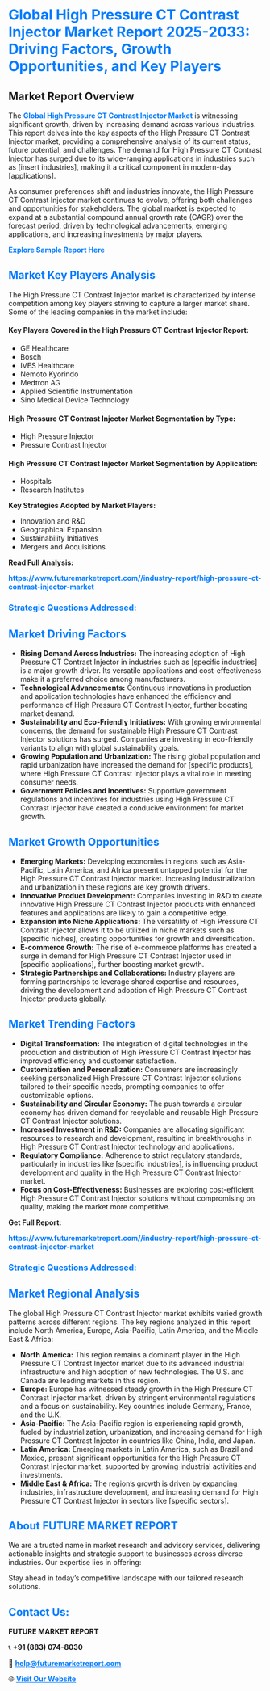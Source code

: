 <h1 style="color: #007BFF;">Global High Pressure CT Contrast Injector Market Report 2025-2033: Driving Factors, Growth Opportunities, and Key Players</h1>

<section id="overview">
<h2>Market Report Overview</h2>
<p>The <a href="https://www.futuremarketreport.com//industry-report/high-pressure-ct-contrast-injector-market" style="color: #007BFF; text-decoration: none;"><strong>Global High Pressure CT Contrast Injector Market</strong></a> is witnessing significant growth, driven by increasing demand across various industries. This report delves into the key aspects of the High Pressure CT Contrast Injector market, providing a comprehensive analysis of its current status, future potential, and challenges. The demand for High Pressure CT Contrast Injector has surged due to its wide-ranging applications in industries such as [insert industries], making it a critical component in modern-day [applications].</p>
<p>As consumer preferences shift and industries innovate, the High Pressure CT Contrast Injector market continues to evolve, offering both challenges and opportunities for stakeholders. The global market is expected to expand at a substantial compound annual growth rate (CAGR) over the forecast period, driven by technological advancements, emerging applications, and increasing investments by major players.</p>
</section>

<section id="overview">
<p><a href="https://www.futuremarketreport.com//request-sample/reportId=88721" style="color: #007BFF; text-decoration: none;"><strong>Explore Sample Report Here</strong></a></p>
</section>

<section id="key-players">
<h2 style="color: #007BFF;">Market Key Players Analysis</h2>
<p>The High Pressure CT Contrast Injector market is characterized by intense competition among key players striving to capture a larger market share. Some of the leading companies in the market include:</p>
<h4>Key Players Covered in the High Pressure CT Contrast Injector Report:</h4>
<ul><li>GE Healthcare</li><li>Bosch</li><li>IVES Healthcare</li><li>Nemoto Kyorindo</li><li>Medtron AG</li><li>Applied Scientific Instrumentation</li><li>Sino Medical Device Technology</li></ul>
<h4>High Pressure CT Contrast Injector Market Segmentation by Type:</h4>
<ul><li>High Pressure Injector</li><li>Pressure Contrast Injector</li></ul>

<h4>High Pressure CT Contrast Injector Market Segmentation by Application:</h4>
<ul><li>Hospitals</li><li>Research Institutes</li></ul>
<p><strong>Key Strategies Adopted by Market Players:</strong></p>
<ul>
<li>Innovation and R&D</li>
<li>Geographical Expansion</li>
<li>Sustainability Initiatives</li>
<li>Mergers and Acquisitions</li>
</ul>
</section>

<section>
<p><strong>Read Full Analysis: </strong></p><a href="https://www.futuremarketreport.com//industry-report/high-pressure-ct-contrast-injector-market" style="color: #007BFF; text-decoration: none;"><strong>https://www.futuremarketreport.com//industry-report/high-pressure-ct-contrast-injector-market</strong></a>
<h3 style="color: #007BFF;">Strategic Questions Addressed:</h3>
</section>

<section id="driving-factors">
<h2 style="color: #007BFF;">Market Driving Factors</h2>
<ul>
<li><strong>Rising Demand Across Industries:</strong> The increasing adoption of High Pressure CT Contrast Injector in industries such as [specific industries] is a major growth driver. Its versatile applications and cost-effectiveness make it a preferred choice among manufacturers.</li>
<li><strong>Technological Advancements:</strong> Continuous innovations in production and application technologies have enhanced the efficiency and performance of High Pressure CT Contrast Injector, further boosting market demand.</li>
<li><strong>Sustainability and Eco-Friendly Initiatives:</strong> With growing environmental concerns, the demand for sustainable High Pressure CT Contrast Injector solutions has surged. Companies are investing in eco-friendly variants to align with global sustainability goals.</li>
<li><strong>Growing Population and Urbanization:</strong> The rising global population and rapid urbanization have increased the demand for [specific products], where High Pressure CT Contrast Injector plays a vital role in meeting consumer needs.</li>
<li><strong>Government Policies and Incentives:</strong> Supportive government regulations and incentives for industries using High Pressure CT Contrast Injector have created a conducive environment for market growth.</li>
</ul>
</section>

<section id="growth-opportunities">
<h2 style="color: #007BFF;">Market Growth Opportunities</h2>
<ul>
<li><strong>Emerging Markets:</strong> Developing economies in regions such as Asia-Pacific, Latin America, and Africa present untapped potential for the High Pressure CT Contrast Injector market. Increasing industrialization and urbanization in these regions are key growth drivers.</li>
<li><strong>Innovative Product Development:</strong> Companies investing in R&D to create innovative High Pressure CT Contrast Injector products with enhanced features and applications are likely to gain a competitive edge.</li>
<li><strong>Expansion into Niche Applications:</strong> The versatility of High Pressure CT Contrast Injector allows it to be utilized in niche markets such as [specific niches], creating opportunities for growth and diversification.</li>
<li><strong>E-commerce Growth:</strong> The rise of e-commerce platforms has created a surge in demand for High Pressure CT Contrast Injector used in [specific applications], further boosting market growth.</li>
<li><strong>Strategic Partnerships and Collaborations:</strong> Industry players are forming partnerships to leverage shared expertise and resources, driving the development and adoption of High Pressure CT Contrast Injector products globally.</li>
</ul>
</section>

<section id="trending-factors">
<h2 style="color: #007BFF;">Market Trending Factors</h2>
<ul>
<li><strong>Digital Transformation:</strong> The integration of digital technologies in the production and distribution of High Pressure CT Contrast Injector has improved efficiency and customer satisfaction.</li>
<li><strong>Customization and Personalization:</strong> Consumers are increasingly seeking personalized High Pressure CT Contrast Injector solutions tailored to their specific needs, prompting companies to offer customizable options.</li>
<li><strong>Sustainability and Circular Economy:</strong> The push towards a circular economy has driven demand for recyclable and reusable High Pressure CT Contrast Injector solutions.</li>
<li><strong>Increased Investment in R&D:</strong> Companies are allocating significant resources to research and development, resulting in breakthroughs in High Pressure CT Contrast Injector technology and applications.</li>
<li><strong>Regulatory Compliance:</strong> Adherence to strict regulatory standards, particularly in industries like [specific industries], is influencing product development and quality in the High Pressure CT Contrast Injector market.</li>
<li><strong>Focus on Cost-Effectiveness:</strong> Businesses are exploring cost-efficient High Pressure CT Contrast Injector solutions without compromising on quality, making the market more competitive.</li>
</ul>
</section>

<section>
<p><strong>Get Full Report: </strong></p><a href="https://www.futuremarketreport.com//industry-report/high-pressure-ct-contrast-injector-market" style="color: #007BFF; text-decoration: none;"><strong>https://www.futuremarketreport.com//industry-report/high-pressure-ct-contrast-injector-market</strong></a>
<h3 style="color: #007BFF;">Strategic Questions Addressed:</h3>
</section>


<section id="regional-analysis">
<h2 style="color: #007BFF;">Market Regional Analysis</h2>
<p>The global High Pressure CT Contrast Injector market exhibits varied growth patterns across different regions. The key regions analyzed in this report include North America, Europe, Asia-Pacific, Latin America, and the Middle East & Africa:</p>
<ul>
<li><strong>North America:</strong> This region remains a dominant player in the High Pressure CT Contrast Injector market due to its advanced industrial infrastructure and high adoption of new technologies. The U.S. and Canada are leading markets in this region.</li>
<li><strong>Europe:</strong> Europe has witnessed steady growth in the High Pressure CT Contrast Injector market, driven by stringent environmental regulations and a focus on sustainability. Key countries include Germany, France, and the U.K.</li>
<li><strong>Asia-Pacific:</strong> The Asia-Pacific region is experiencing rapid growth, fueled by industrialization, urbanization, and increasing demand for High Pressure CT Contrast Injector in countries like China, India, and Japan.</li>
<li><strong>Latin America:</strong> Emerging markets in Latin America, such as Brazil and Mexico, present significant opportunities for the High Pressure CT Contrast Injector market, supported by growing industrial activities and investments.</li>
<li><strong>Middle East & Africa:</strong> The region’s growth is driven by expanding industries, infrastructure development, and increasing demand for High Pressure CT Contrast Injector in sectors like [specific sectors].</li>
</ul>
</section>

<footer>
<h2 style="color: #007BFF;">About FUTURE MARKET REPORT</h2>
<p>We are a trusted name in market research and advisory services, delivering actionable insights and strategic support to businesses across diverse industries. Our expertise lies in offering:</p>

<p>Stay ahead in today’s competitive landscape with our tailored research solutions.</p>

<h2 style="color: #007BFF;">Contact Us:</h2>
<p><strong>FUTURE MARKET REPORT</strong></p>
<p>📞 <strong>+91 (883) 074-8030</strong></p>
<p>📧 <strong><a href="mailto:help@futuremarketreport.com" style="color: #007BFF;">help@futuremarketreport.com</a></strong></p>
<p>🌐 <strong><a href="https://www.futuremarketreport.com/" style="color: #007BFF;">Visit Our Website</a></strong></p>
</footer>